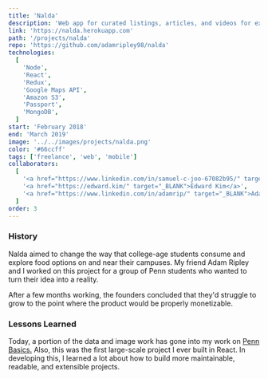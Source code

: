 ```yaml
---
title: 'Nalda'
description: 'Web app for curated listings, articles, and videos for exploring cities through food.'
link: 'https://nalda.herokuapp.com'
path: '/projects/nalda'
repo: 'https://github.com/adamripley98/nalda'
technologies:
  [
    'Node',
    'React',
    'Redux',
    'Google Maps API',
    'Amazon S3',
    'Passport',
    'MongoDB',
  ]
start: 'February 2018'
end: 'March 2019'
image: '../../images/projects/nalda.png'
color: '#66ccff'
tags: ['freelance', 'web', 'mobile']
collaborators:
  [
    '<a href="https://www.linkedin.com/in/samuel-c-joo-67082b95/" target="_BLANK">Sam Joo</a>',
    '<a href="https://edward.kim/" target="_BLANK">Edward Kim</a>',
    '<a href="https://www.linkedin.com/in/adamrip/" target="_BLANK">Adam Ripley</a>',
  ]
order: 3
---
```


### History

Nalda aimed to change the way that college-age students consume and explore food options on and near their campuses. My friend Adam Ripley and I worked on this project for a group of Penn students who wanted to turn their idea into a reality.

After a few months working, the founders concluded that they'd struggle to grow to the point where the product would be properly monetizable.

### Lessons Learned

Today, a portion of the data and image work has gone into my work on [Penn Basics.](https://pennbasics.com/) Also, this was the first large-scale project I ever built in React. In developing this, I learned a lot about how to build more maintainable, readable, and extensible projects.
